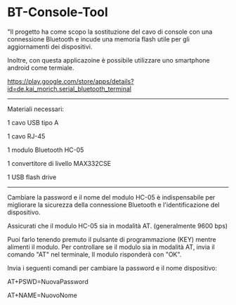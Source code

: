# BT-Console-Tool
"Il progetto ha come scopo la sostituzione del cavo di console con una connessione Bluetooth e incude una memoria flash utile per gli aggiornamenti dei dispositivi.

Inoltre, con questa applicazoine è possibile utilizzare uno smartphone android come termiale.

https://play.google.com/store/apps/details?id=de.kai_morich.serial_bluetooth_terminal

_______________________________________________
Materiali necessari:

1 cavo USB tipo A

1 cavo RJ-45

1 modulo Bluetooth HC-05

1 convertitore di livello MAX332CSE

1 USB flash drive 
_______________________________________________


Cambiare la password e il nome del modulo HC-05 è indispensabile per migliorare la sicurezza della connessione Bluetooth e l'identificazione del dispositivo.


Assicurati che il modulo HC-05 sia in modalità AT. (generalmente 9600 bps)

Puoi farlo tenendo premuto il pulsante di programmazione (KEY) mentre alimenti il modulo.
Per controllare se il modulo sia in modalità AT, invia il comando
"AT" nel terminale, Il modulo risponderà con "OK".


Invia i seguenti comandi per cambiare la password e il nome dispositivo:

AT+PSWD=NuovaPassword

AT+NAME=NuovoNome


